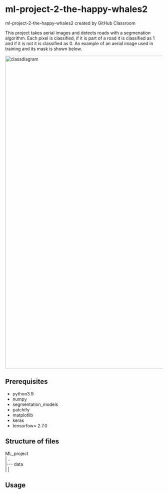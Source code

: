 # ml-project-2-the-happy-whales2
ml-project-2-the-happy-whales2 created by GitHub Classroom

This project takes aerial images and detects roads with a segmenation algorithm. Each pixel is classified, if it is part of a road it is classified as 1 and if it is not it is classified as 0. An example of an aerial image used in training and its mask is shown below.

<img src="training/images/satImage_0001.png" alt="classdiagram" width="1000"/>

## Prerequisites

* python3.9
* numpy
* segmentation_models
* patchify
* matplotlib
* keras
* tensorfow= 2.7.0

## Structure of files
ML_project  
|  ..   
|--- data  
|    |    


## Usage
